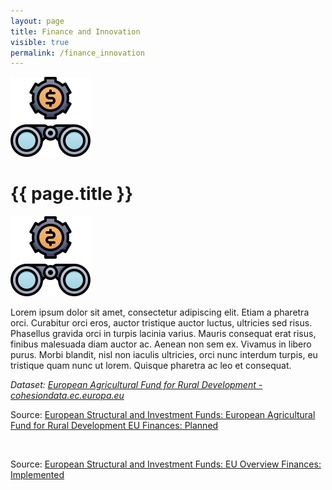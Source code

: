```yaml
---
layout: page
title: Finance and Innovation
visible: true
permalink: /finance_innovation
---
```


<div class="finance">
	<div class="centered-title">
		<img src="/assets/icons/DrawKit-SaaS/Color/Binocular.svg">
		<h1>{{ page.title }}</h1>
		<img src="/assets/icons/DrawKit-SaaS/Color/Binocular.svg" style="transform: scaleX(-1);">
	</div>
	<div class="data-flex-container">
		<p>
			Lorem ipsum dolor sit amet, consectetur adipiscing elit. Etiam a pharetra orci. Curabitur orci eros, auctor tristique auctor luctus, ultricies sed risus. Phasellus gravida orci in turpis lacinia varius. Mauris consequat erat risus, finibus malesuada diam auctor ac. Aenean non sem ex. Vivamus in libero purus. Morbi blandit, nisl non iaculis ultricies, orci nunc interdum turpis, eu tristique quam nunc ut lorem. Quisque pharetra ac leo et consequat.
		</p>
		<p style="font-style: italic;">
			<span>
				Dataset:
				<a class="underlined"
				   href="https://cohesiondata.ec.europa.eu/funds/eafrd">European Agricultural Fund for Rural Development - cohesiondata.ec.europa.eu</a>
			</span>
		</p>
	</div>
	<div class="chart1" style="max-width: 57rem; margin: auto">
		<div class="ec-chart">
			<script defer src="https://cohesiondata.ec.europa.eu/api/assets/AE7982E9-D0CB-48FC-AC3E-F15BBA2CE389?embed.min.js&c=f&t=bs&d=fp&g=t&o=h&f=eafrd" charset="utf-8"></script>
			<p>Source: <a href="https://cohesiondata.ec.europa.eu/funds/eafrd#financing">European Structural and Investment Funds: European Agricultural Fund for Rural Development EU Finances: Planned</a></p>
		</div>
	</div>
	<br>
	<div class="chart2" style="max-width: 57rem; margin: auto">
		<div class="ec-chart">
			<script defer src="https://cohesiondata.ec.europa.eu/api/assets/AE7982E9-D0CB-48FC-AC3E-F15BBA2CE389?embed.min.js&c=f&t=s&d=fi&g=c&f=eafrd" charset="utf-8"></script>
			<p>Source: <a href="https://cohesiondata.ec.europa.eu/overview#finance-implementation">European Structural and Investment Funds: EU Overview Finances: Implemented</a></p>
		</div>
	</div>
</div>

<style>
.loader-spinner {
    border-left: 1.1em solid #20A75C !important;
}

.chart-background {
	fill: transparent !important;
}
.d3-scatter-chart svg{
	background-color: transparent !important;
}

.chart1 .color-box,{
	background-color: #20A75C !important;
}

.chart1 .s0,
.chart1 .sEAFRD{
	fill: #20A75C;
}

.content label,
.content [type="checkbox"] {
	display: initial;
}
</style>


<script>
window.addEventListener('load', function() {
	wrapper1 = document.getElementsByClassName("d3-bar-chart")[0];
	chart2 = document.getElementById("ec-chart");
	chart1 = wrapper1.children[0];
	if(chart1){
		chart1.setAttribute("width", "400");
		chart1.setAttribute("height", "400");
		chart1.setAttribute("viewBox", "0 0 880 870");
		wrapper1.setAttribute("width", "400");
	}
})
</script>
